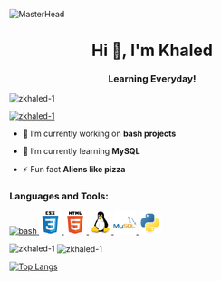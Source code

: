 ![MasterHead](https://wallpapercave.com/wp/wp7080156.jpg)
<h1 align="center">Hi 👋, I'm Khaled</h1>
<h3 align="center">Learning Everyday!</h3>

<p align="left"> <img src="https://komarev.com/ghpvc/?username=zkhaled-1&label=Profile%20views&color=0e75b6&style=flat" alt="zkhaled-1" /> </p>

<p align="left"> <a href="https://github.com/ryo-ma/github-profile-trophy"><img src="https://github-profile-trophy.vercel.app/?username=zkhaled-1" alt="zkhaled-1" /></a> </p>

- 🔭 I’m currently working on **bash projects**

- 🌱 I’m currently learning **MySQL**

- ⚡ Fun fact **Aliens like pizza**

<p align="left">
</p>

<h3 align="left">Languages and Tools:</h3>
<p align="left"> <a href="https://www.gnu.org/software/bash/" target="_blank" rel="noreferrer"> <img src="https://www.vectorlogo.zone/logos/gnu_bash/gnu_bash-icon.svg" alt="bash" width="40" height="40"/> </a> <a href="https://www.w3schools.com/css/" target="_blank" rel="noreferrer"> <img src="https://raw.githubusercontent.com/devicons/devicon/master/icons/css3/css3-original-wordmark.svg" alt="css3" width="40" height="40"/> </a> <a href="https://www.w3.org/html/" target="_blank" rel="noreferrer"> <img src="https://raw.githubusercontent.com/devicons/devicon/master/icons/html5/html5-original-wordmark.svg" alt="html5" width="40" height="40"/> </a> <a href="https://www.linux.org/" target="_blank" rel="noreferrer"> <img src="https://raw.githubusercontent.com/devicons/devicon/master/icons/linux/linux-original.svg" alt="linux" width="40" height="40"/> </a> <a href="https://www.mysql.com/" target="_blank" rel="noreferrer"> <img src="https://raw.githubusercontent.com/devicons/devicon/master/icons/mysql/mysql-original-wordmark.svg" alt="mysql" width="40" height="40"/> </a> <a href="https://www.python.org" target="_blank" rel="noreferrer"> <img src="https://raw.githubusercontent.com/devicons/devicon/master/icons/python/python-original.svg" alt="python" width="40" height="40"/> </a> </p>

<p><img align="left" src="https://github-readme-stats.vercel.app/api/top-langs?username=zkhaled-1&show_icons=true&locale=en&layout=compact" alt="zkhaled-1" /></p>

<p>&nbsp;<img align="center" src="https://github-readme-stats.vercel.app/api?username=zkhaled-1&show_icons=true&locale=en" alt="zkhaled-1" /></p>

[![Top Langs](https://github-readme-stats.vercel.app/api/top-langs/?username=zKhaled-1&layout=donut-vertical)](https://github.com/zKhaled-1/github-readme-stats)
